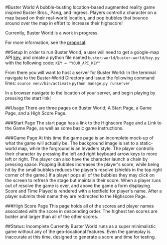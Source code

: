 #Buster World
A bubble-busting location-based augmented reality game inspired Buster Bros., Pang, and Ingress. Players controll a character on a map based on their real-world location, and pop bubbles that bounce around over the map in effort to increase their highscore!

Currently, Buster World is a work in progress. 

For more information, see the [proposal](/proposal.md).

##Setup
In order to run Buster World, a user will need to get a google-map API [key](https://developers.google.com/maps/documentation/javascript/get-api-key), and create a python file named `buster-world/buster-world/key.py` with the following code: 
`KEY = "YOUR_API_KEY"`

From there you will want to host a server for Buster World:
In the terminal navigate to the Buster-World Directory and issue the following command lines:
`source venv/bin/activate`
`python manage.py runserver`

In a browser navigate to the location of your server, and begin playing by pressing the start link!

##Usage
There are three pages on Buster World; A Start Page, a Game Page, and a High Score Page.

###Start Page
The start page has a link to the Highscore Page and a Link to the Game Page, as well as some basic game instructions.

###Game Page
At this time the game page is an incomplete mock-up of what the game will actually be.
The background image is set to a static-world map, while the forground is an Invaders style.
The player controlls their character by pressing the left and right keyboard arrow keys to more left or right.
The player can also have the character launch a chain by pressing space.
Popping Bubbles increases the player's score, while being hit by the small bubbles reduces the player's resolve (shields in the top right corner of the game.)
If a player pops all of the bubbles they may click on the screen to refresh the stage but maintain their score.
When a player runs out of resolve the game is over, and above the game a form displaying Score and Time Played is rendered with a textfield for player's name.
After a player submits their name they are redirected to the Highscore Page.

###High Score Page
This page holds all of the scores and player names associated with the score in descending order.
The highest ten scores are bolder and larger than all of the other scores.

##Status: Incomplete
Currently Buster World runs as a super minimalistic game without any of the geo-locational features. Even the gameplay is inaccurate at this time, designed to generate a score and time for testing.
